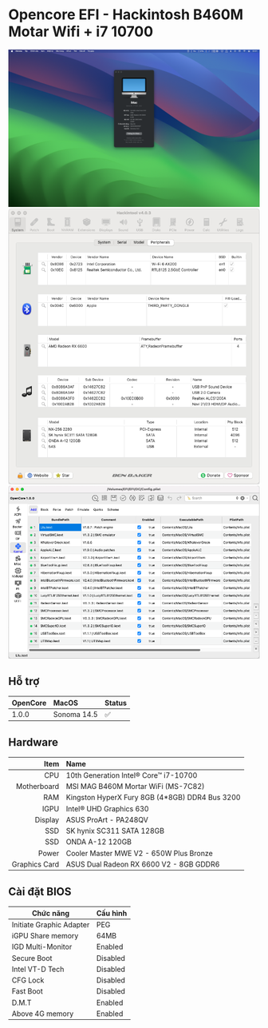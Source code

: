 # Opencore EFI - Hackintosh B460M Motar Wifi + i7 10700
![Home](https://raw.githubusercontent.com/prism9x/Hackintosh-MSI-B460M-MORTAR-WIFI-i7-10700/dev/imgs/Home.png)
![Peripherals](https://raw.githubusercontent.com/prism9x/Hackintosh-MSI-B460M-MORTAR-WIFI-i7-10700/dev/imgs/Peripherals.png)
![Kext](https://raw.githubusercontent.com/prism9x/Hackintosh-MSI-B460M-MORTAR-WIFI-i7-10700/dev/imgs/Kext-list.png)
## Hỗ trợ
| OpenCore | MacOS       | Status
| :---     | :---        | :---
| 1.0.0    | Sonoma 14.5 | ✅
## Hardware
| Item          | Name
| ---:          | :---
| CPU           | 10th Generation Intel® Core™ i7-10700
| Motherboard   | MSI MAG B460M Mortar WiFi (MS-7C82)
| RAM           | Kingston HyperX Fury 8GB (4*8GB) DDR4 Bus 3200
| IGPU          | Intel® UHD Graphics 630
| Display       | ASUS ProArt - PA248QV
| SSD           | SK hynix SC311 SATA 128GB
| SSD           | ONDA A-12 120GB
| Power         | Cooler Master MWE V2 - 650W Plus Bronze
| Graphics Card | ASUS Dual Radeon RX 6600 V2 - 8GB GDDR6

## Cài đặt BIOS
|Chức năng          | Cấu hình
|---                | ---
| Initiate Graphic Adapter       | PEG
| iGPU Share memory       | 64MB
| IGD Multi-Monitor      | Enabled
| Secure Boot       | Disabled
| Intel VT-D Tech       | Disabled
| CFG Lock          | Disabled
| Fast Boot         | Disabled
| D.M.T             | Enabled
| Above 4G memory	| Enabled

